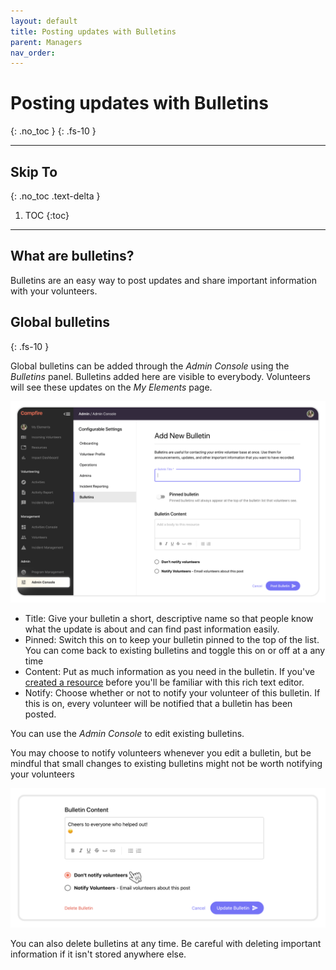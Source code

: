 ```yaml
---
layout: default
title: Posting updates with Bulletins
parent: Managers
nav_order: 
---
```


# Posting updates with Bulletins
{: .no_toc }
{: .fs-10 }

---

## Skip To
{: .no_toc .text-delta }

1. TOC
{:toc}

---

## What are bulletins?

Bulletins are an easy way to post updates and share important information with your volunteers.

## Global bulletins
{: .fs-10 }

Global bulletins can be added through the _Admin Console_ using the _Bulletins_ panel. Bulletins added here are visible to everybody. Volunteers will see these updates on the _My Elements_ page.

![Campfire Admin Console Bulletins panel](./assets/posting-updates-with-bulletins/bulletin-create.png)

* Title: Give your bulletin a short, descriptive name so that people know what the update is about and can find past information easily.
* Pinned: Switch this on to keep your bulletin pinned to the top of the list. You can come back to existing bulletins and toggle this on or off at a any time 
* Content: Put as much information as you need in the bulletin. If you've [created a resource](https://guide.campfireapp.org/docs/managers/uploading-content-with-resources/#formatting-and-styling-with-the-text-editor) before you'll be familiar with this rich text editor.
* Notify: Choose whether or not to notify your volunteer of this bulletin. If this is on, every volunteer will be notified that a bulletin has been posted. 

You can use the _Admin Console_ to edit existing bulletins.

You may choose to notify volunteers whenever you edit a bulletin, but be mindful that small changes to existing bulletins might not be worth notifying your volunteers

![Editing a bulletin and choosing not to notify volunteers of the update](./assets/posting-updates-with-bulletins/edit-bulletin.png)

You can also delete bulletins at any time. Be careful with deleting important information if it isn't stored anywhere else.